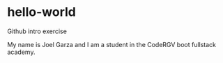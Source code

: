 # hello-world
Github intro exercise 

My name is Joel Garza and I am a student in the CodeRGV boot fullstack academy.

